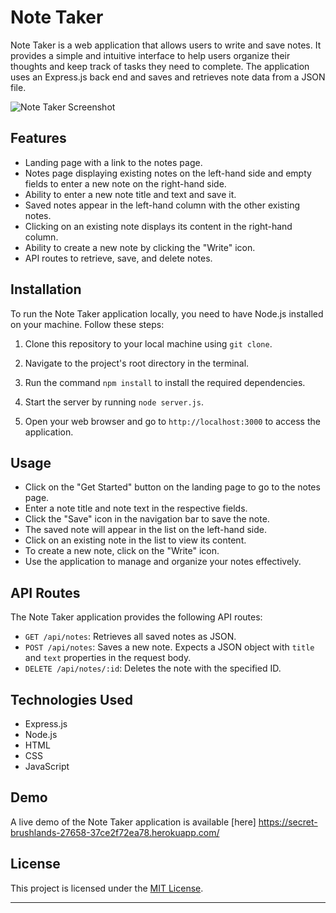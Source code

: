 # Note Taker

Note Taker is a web application that allows users to write and save notes. It provides a simple and intuitive interface to help users organize their thoughts and keep track of tasks they need to complete. The application uses an Express.js back end and saves and retrieves note data from a JSON file.

![Note Taker Screenshot](./screenshot.png)

## Features

- Landing page with a link to the notes page.
- Notes page displaying existing notes on the left-hand side and empty fields to enter a new note on the right-hand side.
- Ability to enter a new note title and text and save it.
- Saved notes appear in the left-hand column with the other existing notes.
- Clicking on an existing note displays its content in the right-hand column.
- Ability to create a new note by clicking the "Write" icon.
- API routes to retrieve, save, and delete notes.

## Installation

To run the Note Taker application locally, you need to have Node.js installed on your machine. Follow these steps:

1. Clone this repository to your local machine using `git clone`.

2. Navigate to the project's root directory in the terminal.

3. Run the command `npm install` to install the required dependencies.

4. Start the server by running `node server.js`.

5. Open your web browser and go to `http://localhost:3000` to access the application.

## Usage

- Click on the "Get Started" button on the landing page to go to the notes page.
- Enter a note title and note text in the respective fields.
- Click the "Save" icon in the navigation bar to save the note.
- The saved note will appear in the list on the left-hand side.
- Click on an existing note in the list to view its content.
- To create a new note, click on the "Write" icon.
- Use the application to manage and organize your notes effectively.

## API Routes

The Note Taker application provides the following API routes:

- `GET /api/notes`: Retrieves all saved notes as JSON.
- `POST /api/notes`: Saves a new note. Expects a JSON object with `title` and `text` properties in the request body.
- `DELETE /api/notes/:id`: Deletes the note with the specified ID.

## Technologies Used

- Express.js
- Node.js
- HTML
- CSS
- JavaScript

## Demo

A live demo of the Note Taker application is available [here]
https://secret-brushlands-27658-37ce2f72ea78.herokuapp.com/
## License

This project is licensed under the [MIT License](LICENSE).



---
